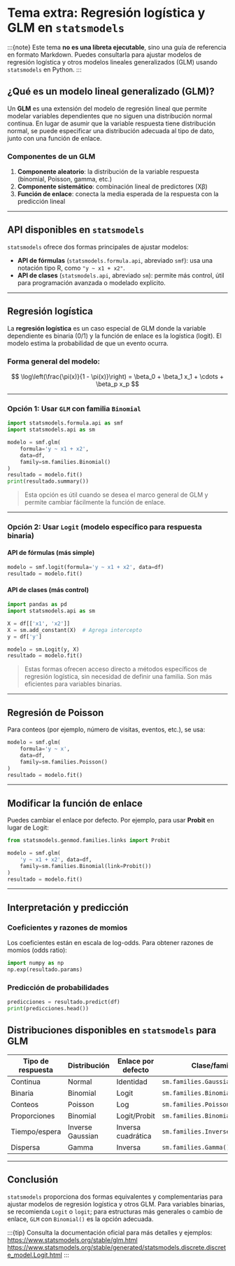 # Tema extra: Regresión logística y GLM en `statsmodels`

:::{note}
Este tema **no es una libreta ejecutable**, sino una guía de referencia en formato Markdown. Puedes consultarla para ajustar modelos de regresión logística y otros modelos lineales generalizados (GLM) usando `statsmodels` en Python.
:::

## ¿Qué es un modelo lineal generalizado (GLM)?

Un **GLM** es una extensión del modelo de regresión lineal que permite modelar variables dependientes que no siguen una distribución normal continua. En lugar de asumir que la variable respuesta tiene distribución normal, se puede especificar una distribución adecuada al tipo de dato, junto con una función de enlace.

### Componentes de un GLM

1. **Componente aleatorio**: la distribución de la variable respuesta (binomial, Poisson, gamma, etc.)
2. **Componente sistemático**: combinación lineal de predictores (Xβ)
3. **Función de enlace**: conecta la media esperada de la respuesta con la predicción lineal

---

## API disponibles en `statsmodels`

`statsmodels` ofrece dos formas principales de ajustar modelos:

- **API de fórmulas** (`statsmodels.formula.api`, abreviado `smf`): usa una notación tipo R, como `"y ~ x1 + x2"`.
- **API de clases** (`statsmodels.api`, abreviado `sm`): permite más control, útil para programación avanzada o modelado explícito.

---

## Regresión logística

La **regresión logística** es un caso especial de GLM donde la variable dependiente es binaria (0/1) y la función de enlace es la logística (logit). El modelo estima la probabilidad de que un evento ocurra.

### Forma general del modelo:

$$
\log\left(\frac{\pi(x)}{1 - \pi(x)}\right) = \beta_0 + \beta_1 x_1 + \cdots + \beta_p x_p
$$

---

### Opción 1: Usar `GLM` con familia `Binomial`

```python
import statsmodels.formula.api as smf
import statsmodels.api as sm

modelo = smf.glm(
    formula='y ~ x1 + x2', 
    data=df, 
    family=sm.families.Binomial()
)
resultado = modelo.fit()
print(resultado.summary())
```

> Esta opción es útil cuando se desea el marco general de GLM y permite cambiar fácilmente la función de enlace.

---

### Opción 2: Usar `Logit` (modelo específico para respuesta binaria)

#### API de fórmulas (más simple)

```python
modelo = smf.logit(formula='y ~ x1 + x2', data=df)
resultado = modelo.fit()
```

#### API de clases (más control)

```python
import pandas as pd
import statsmodels.api as sm

X = df[['x1', 'x2']]
X = sm.add_constant(X)  # Agrega intercepto
y = df['y']

modelo = sm.Logit(y, X)
resultado = modelo.fit()
```

> Estas formas ofrecen acceso directo a métodos específicos de regresión logística, sin necesidad de definir una familia. Son más eficientes para variables binarias.

---

## Regresión de Poisson

Para conteos (por ejemplo, número de visitas, eventos, etc.), se usa:

```python
modelo = smf.glm(
    formula='y ~ x', 
    data=df, 
    family=sm.families.Poisson()
)
resultado = modelo.fit()
```

---

## Modificar la función de enlace

Puedes cambiar el enlace por defecto. Por ejemplo, para usar **Probit** en lugar de Logit:

```python
from statsmodels.genmod.families.links import Probit

modelo = smf.glm(
    'y ~ x1 + x2', data=df,
    family=sm.families.Binomial(link=Probit())
)
resultado = modelo.fit()
```

---

## Interpretación y predicción

### Coeficientes y razones de momios

Los coeficientes están en escala de log-odds. Para obtener razones de momios (odds ratio):

```python
import numpy as np
np.exp(resultado.params)
```

### Predicción de probabilidades

```python
predicciones = resultado.predict(df)
print(predicciones.head())
```


## Distribuciones disponibles en `statsmodels` para GLM

| Tipo de respuesta | Distribución       | Enlace por defecto | Clase/familia                 |
|-------------------|--------------------|--------------------|-------------------------------|
| Continua          | Normal             | Identidad          | `sm.families.Gaussian()`      |
| Binaria           | Binomial           | Logit              | `sm.families.Binomial()`      |
| Conteos           | Poisson            | Log                | `sm.families.Poisson()`       |
| Proporciones      | Binomial           | Logit/Probit       | `sm.families.Binomial()`      |
| Tiempo/espera     | Inverse Gaussian   | Inversa cuadrática | `sm.families.InverseGaussian()` |
| Dispersa          | Gamma              | Inversa            | `sm.families.Gamma()`         |

---

## Conclusión

`statsmodels` proporciona dos formas equivalentes y complementarias para ajustar modelos de regresión logística y otros GLM. Para variables binarias, se recomienda `Logit` o `logit`; para estructuras más generales o cambio de enlace, `GLM` con `Binomial()` es la opción adecuada.

:::{tip}
Consulta la documentación oficial para más detalles y ejemplos:  
https://www.statsmodels.org/stable/glm.html  
https://www.statsmodels.org/stable/generated/statsmodels.discrete.discrete_model.Logit.html
:::
